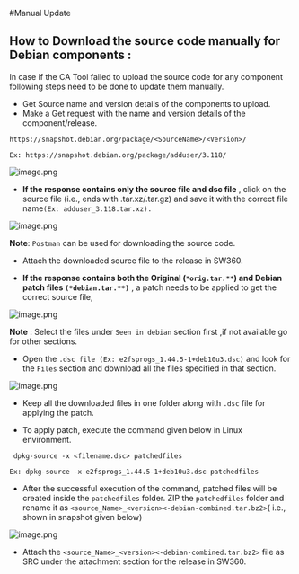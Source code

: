 #Manual Update
   
## How to Download the source code manually for Debian components :
  In case if the CA Tool failed to upload the source code for any component following steps need to be done to update them manually.
       
-    Get Source name and version details of the components to upload.
-    Make a Get request with the name and version details of the component/release.
     
```
https://snapshot.debian.org/package/<SourceName>/<Version>/

Ex: https://snapshot.debian.org/package/adduser/3.118/
```

![image.png](../doc/usagedocimg/DebianImg/SnapShot.PNG)

-    **If the response contains only the source file and dsc file** , click on the source file (i.e., ends with .tar.xz/.tar.gz) and save it with the correct file name`(Ex: adduser_3.118.tar.xz).`

![image.png](../doc/usagedocimg/DebianImg/SnapShotResult.PNG)

  **Note**: `Postman` can be used for downloading the source code.

-  Attach the downloaded source file to the release in SW360.

-   **If the response contains both the Original (`*orig.tar.**`) and Debian patch files `(*debian.tar.**)`** , a patch needs to be applied to get the correct source file,

![image.png](../doc/usagedocimg/DebianImg/SnapShotSource.PNG)

  **Note** : Select the files under `Seen in debian` section first ,if not available go for other sections.

-  Open the `.dsc file (Ex: e2fsprogs_1.44.5-1+deb10u3.dsc)` and look for the `Files` section and download all the files specified in that section.

![image.png](../doc/usagedocimg/DebianImg/ListofFiles.PNG)
 
-  Keep all the downloaded files in one folder along with `.dsc` file for applying the patch.

- To apply patch, execute the command given below in Linux environment. 

` dpkg-source -x <filename.dsc> patchedfiles`

`Ex: dpkg-source -x e2fsprogs_1.44.5-1+deb10u3.dsc patchedfiles`


-  After the successful execution of the command, patched files will be created inside the `patchedfiles` folder. ZIP the `patchedfiles` folder and rename it as `<source_Name>_<version><-debian-combined.tar.bz2>`(
i.e., shown in snapshot given below)


![image.png](../doc/usagedocimg/DebianImg/FolderCheck.PNG)
-  Attach  the `<source_Name>_<version><-debian-combined.tar.bz2>` file as SRC under the attachment section for the release in SW360.